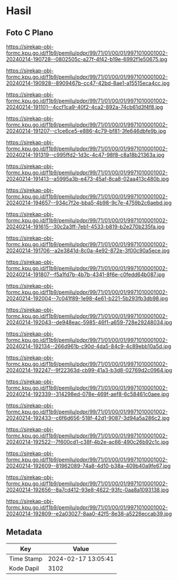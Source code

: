 # Hasil

## Foto C Plano

https://sirekap-obj-formc.kpu.go.id/f1b9/pemilu/pdpr/99/71/01/00/01/9971010001002-20240214-190728--0802505c-a27f-4f42-b19e-6992f1e50675.jpg

https://sirekap-obj-formc.kpu.go.id/f1b9/pemilu/pdpr/99/71/01/00/01/9971010001002-20240214-190928--8909467b-cc47-42bd-8ae1-a15515eca4cc.jpg

https://sirekap-obj-formc.kpu.go.id/f1b9/pemilu/pdpr/99/71/01/00/01/9971010001002-20240214-191101--4ccf1ca9-40f2-4ca2-892a-74cb61d3f4f8.jpg

https://sirekap-obj-formc.kpu.go.id/f1b9/pemilu/pdpr/99/71/01/00/01/9971010001002-20240214-191207--c1ce6ce5-e886-4c79-bf81-3fe646dbfe9b.jpg

https://sirekap-obj-formc.kpu.go.id/f1b9/pemilu/pdpr/99/71/01/00/01/9971010001002-20240214-191319--c995ffd2-1d3c-4c47-98f8-c8a18b21363a.jpg

https://sirekap-obj-formc.kpu.go.id/f1b9/pemilu/pdpr/99/71/01/00/01/9971010001002-20240214-191413--a5995a3b-e473-45af-8ca8-02aa413c480b.jpg

https://sirekap-obj-formc.kpu.go.id/f1b9/pemilu/pdpr/99/71/01/00/01/9971010001002-20240214-194657--934c7f2e-bba5-4b98-9c7e-4759b2c6aebd.jpg

https://sirekap-obj-formc.kpu.go.id/f1b9/pemilu/pdpr/99/71/01/00/01/9971010001002-20240214-191615--30c2a3ff-7eb1-4533-b819-b2e270b235fa.jpg

https://sirekap-obj-formc.kpu.go.id/f1b9/pemilu/pdpr/99/71/01/00/01/9971010001002-20240214-191706--a2e3841d-8c0a-4e92-872e-3f00c90a5ece.jpg

https://sirekap-obj-formc.kpu.go.id/f1b9/pemilu/pdpr/99/71/01/00/01/9971010001002-20240214-191807--f5a1fd7b-4b7b-4341-8f6e-c0fedd64b087.jpg

https://sirekap-obj-formc.kpu.go.id/f1b9/pemilu/pdpr/99/71/01/00/01/9971010001002-20240214-192004--7c041f89-1e98-4e61-b221-5b293fb3db98.jpg

https://sirekap-obj-formc.kpu.go.id/f1b9/pemilu/pdpr/99/71/01/00/01/9971010001002-20240214-192043--de948eac-5985-46f1-a659-728e29248034.jpg

https://sirekap-obj-formc.kpu.go.id/f1b9/pemilu/pdpr/99/71/01/00/01/9971010001002-20240214-192134--266d961b-c90d-4da5-84c9-4c89ebb10a5d.jpg

https://sirekap-obj-formc.kpu.go.id/f1b9/pemilu/pdpr/99/71/01/00/01/9971010001002-20240214-192247--9f22363d-cb99-41a3-b3d8-02769d2c0964.jpg

https://sirekap-obj-formc.kpu.go.id/f1b9/pemilu/pdpr/99/71/01/00/01/9971010001002-20240214-192339--314298ed-078e-469f-aef8-6c58461c0aee.jpg

https://sirekap-obj-formc.kpu.go.id/f1b9/pemilu/pdpr/99/71/01/00/01/9971010001002-20240214-192433--c6f6d656-518f-42d1-9087-3d94a5a286c2.jpg

https://sirekap-obj-formc.kpu.go.id/f1b9/pemilu/pdpr/99/71/01/00/01/9971010001002-20240214-192522--7f600cd1-c38f-4b2e-ac66-490c26b92c1c.jpg

https://sirekap-obj-formc.kpu.go.id/f1b9/pemilu/pdpr/99/71/01/00/01/9971010001002-20240214-192609--81962089-74a8-4d10-b38a-409b40a9fe67.jpg

https://sirekap-obj-formc.kpu.go.id/f1b9/pemilu/pdpr/99/71/01/00/01/9971010001002-20240214-192656--8a7cd412-93e8-4622-93fc-0aa8a1093138.jpg

https://sirekap-obj-formc.kpu.go.id/f1b9/pemilu/pdpr/99/71/01/00/01/9971010001002-20240214-192809--e2a03027-8aa0-42f5-8e38-a5226eccab39.jpg


## Metadata

| Key        | Value               |
| ---------- | ------------------- |
| Time Stamp | 2024-02-17 13:05:41 |
| Kode Dapil | 3102                |



